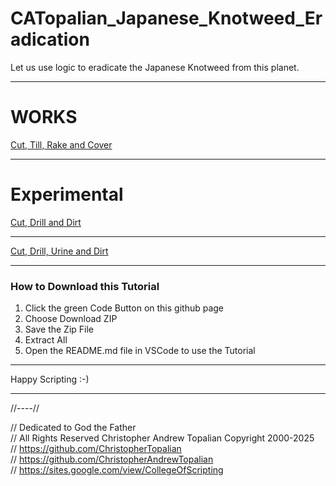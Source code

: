 # CATopalian_Japanese_Knotweed_Eradication
Let us use logic to eradicate the Japanese Knotweed from this planet.

---

# WORKS
[Cut, Till, Rake and Cover](src/methods/cut_till_rake_and_cover/cut_till_rake_and_cover.md)  

---

# Experimental 
[Cut, Drill and Dirt](src/methods/cut_drill_and_dirt/cut_drill_and_dirt_a.md)  

---

[Cut, Drill, Urine and Dirt](src/methods/cut_drill_urine_dirt/cut_drill_urine_dirt_a.md)  

---

### How to Download this Tutorial
1. Click the green Code Button on this github page
2. Choose Download ZIP
3. Save the Zip File
4. Extract All
5. Open the README.md file in VSCode to use the Tutorial

---

Happy Scripting :-)

---

//----//

// Dedicated to God the Father  
// All Rights Reserved Christopher Andrew Topalian Copyright 2000-2025  
// https://github.com/ChristopherTopalian  
// https://github.com/ChristopherAndrewTopalian  
// https://sites.google.com/view/CollegeOfScripting



